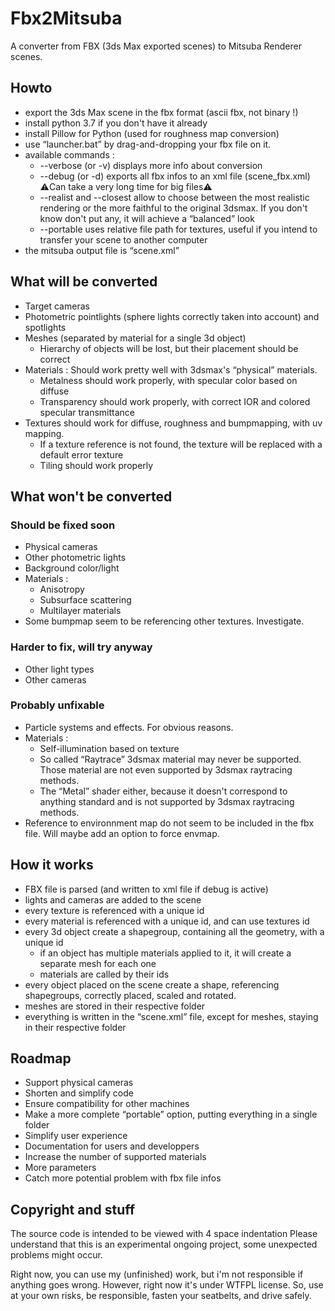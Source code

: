 # Fbx2Mitsuba

A converter from FBX (3ds Max exported scenes) to Mitsuba Renderer scenes.

## Howto

- export the 3ds Max scene in the fbx format (ascii fbx, not binary !)
- install python 3.7 if you don't have it already
- install Pillow for Python (used for roughness map conversion)
- use “launcher.bat” by drag-and-dropping your fbx file on it.
- available commands :
	- --verbose (or -v) displays more info about conversion
	- --debug (or -d) exports all fbx infos to an xml file (scene_fbx.xml) ⚠️Can take a very long time for big files⚠️
 	- --realist and --closest allow to choose between the most realistic rendering or the more faithful to the original 3dsmax. If you don't know don't put any, it will achieve a “balanced” look
	- --portable uses relative file path for textures, useful if you intend to transfer your scene to another computer
- the mitsuba output file is “scene.xml”

## What will be converted

- Target cameras
- Photometric pointlights (sphere lights correctly taken into account) and spotlights
- Meshes (separated by material for a single 3d object)
	- Hierarchy of objects will be lost, but their placement should be correct
- Materials : Should work pretty well with 3dsmax's “physical” materials.
	- Metalness should work properly, with specular color based on diffuse
	- Transparency should work properly, with correct IOR and colored specular transmittance
- Textures should work for diffuse, roughness and bumpmapping, with uv mapping.
	- If a texture reference is not found, the texture will be replaced with a default error texture
	- Tiling should work properly

## What won't be converted

### Should be fixed soon

- Physical cameras
- Other photometric lights
- Background color/light
- Materials :
	- Anisotropy
	- Subsurface scattering
	- Multilayer materials
- Some bumpmap seem to be referencing other textures. Investigate.

### Harder to fix, will try anyway

- Other light types
- Other cameras

### Probably unfixable

- Particle systems and effects. For obvious reasons.
- Materials :
	- Self-illumination based on texture
	- So called “Raytrace” 3dsmax material may never be supported. Those material are not even supported by 3dsmax raytracing methods.
	- The “Metal” shader either, because it doesn't correspond to anything standard and is not supported by 3dsmax raytracing methods.
- Reference to environnment map do not seem to be included in the fbx file. Will maybe add an option to force envmap.


## How it works

- FBX file is parsed (and written to xml file if debug is active)
- lights and cameras are added to the scene
- every texture is referenced with a unique id
- every material is referenced with a unique id, and can use textures id
- every 3d object create a shapegroup, containing all the geometry, with a unique id
	- if an object has multiple materials applied to it, it will create a separate mesh for each one
	- materials are called by their ids
- every object placed on the scene create a shape, referencing shapegroups, correctly placed, scaled and rotated.
- meshes are stored in their respective folder
- everything is written in the “scene.xml” file, except for meshes, staying in their respective folder

## Roadmap

- Support physical cameras
- Shorten and simplify code
- Ensure compatibility for other machines
- Make a more complete “portable” option, putting everything in a single folder
- Simplify user experience
- Documentation for users and developpers
- Increase the number of supported materials
- More parameters
- Catch more potential problem with fbx file infos

## Copyright and stuff

The source code is intended to be viewed with 4 space indentation
Please understand that this is an experimental ongoing project, some unexpected problems might occur.

Right now, you can use my (unfinished) work, but i'm not responsible if anything goes wrong.
However, right now it's under WTFPL license.
So, use at your own risks, be responsible, fasten your seatbelts, and drive safely.
